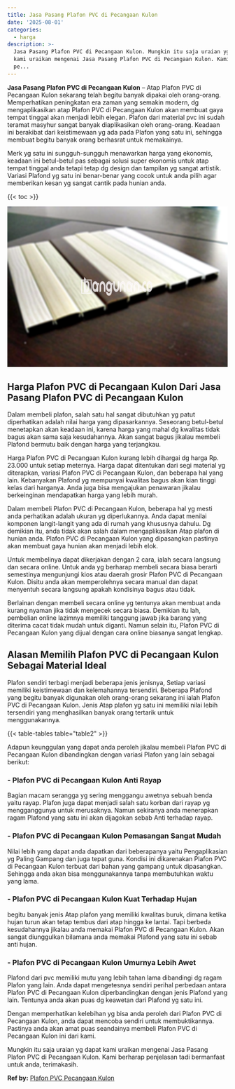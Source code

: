 ```yaml
---
title: Jasa Pasang Plafon PVC di Pecangaan Kulon
date: '2025-08-01'
categories:
  - harga
description: >-
  Jasa Pasang Plafon PVC di Pecangaan Kulon. Mungkin itu saja uraian yg dapat
  kami uraikan mengenai Jasa Pasang Plafon PVC di Pecangaan Kulon. Kami berharap
  pe...
---
```


**Jasa Pasang Plafon PVC di Pecangaan Kulon** – Atap Plafon PVC di Pecangaan Kulon sekarang telah begitu banyak dipakai oleh orang-orang. Memperhatikan peningkatan era zaman yang semakin modern, dg mengaplikasikan atap Plafon PVC di Pecangaan Kulon akan membuat gaya tempat tinggal akan menjadi lebih elegan. Plafon dari material pvc ini sudah teramat masyhur sangat banyak diaplikasikan oleh orang-orang. Keadaan ini berakibat dari keistimewaan yg ada pada Plafon yang satu ini, sehingga membuat begitu banyak orang berhasrat untuk memakainya.

Merk yg satu ini sungguh-sungguh menawarkan harga yang ekonomis, keadaan ini betul-betul pas sebagai solusi super ekonomis untuk atap tempat tinggal anda tetapi tetap dg design dan tampilan yg sangat artistik. Variasi Plafond yg satu ini benar-benar yang cocok untuk anda pilih agar memberikan kesan yg sangat cantik pada hunian anda.

{{< toc >}}

![Jasa Pasang Plafon PVC di Pecangaan Kulon](/images/flafond-pvc-murah22.png)

## Harga Plafon PVC di Pecangaan Kulon Dari Jasa Pasang Plafon PVC di Pecangaan Kulon

Dalam membeli plafon, salah satu hal sangat dibutuhkan yg patut diperhatikan adalah nilai harga yang dipasarkannya. Seseorang betul-betul menetapkan akan keadaan ini, karena harga yang mahal dg kwalitas tidak bagus akan sama saja kesudahannya. Akan sangat bagus jikalau membeli Plafond bermutu baik dengan harga yang terjangkau.

Harga Plafon PVC di Pecangaan Kulon kurang lebih dihargai dg harga Rp. 23.000 untuk setiap meternya. Harga dapat ditentukan dari segi material yg diterapkan, variasi Plafon PVC di Pecangaan Kulon, dan beberapa hal yang lain. Kebanyakan Plafond yg mempunyai kwalitas bagus akan kian tinggi kelas dari harganya. Anda juga bisa mengajukan penawaran jikalau berkeinginan mendapatkan harga yang lebih murah.

Dalam membeli Plafon PVC di Pecangaan Kulon, beberapa hal yg mesti anda perhatikan adalah ukuran yg diperlukannya. Anda dapat menilai komponen langit-langit yang ada di rumah yang khususnya dahulu. Dg demikian itu, anda tidak akan salah dalam mengaplikasikan Atap plafon di hunian anda. Plafon PVC di Pecangaan Kulon yang dipasangkan pastinya akan membuat gaya hunian akan menjadi lebih elok.

Untuk membelinya dapat dikerjakan dengan 2 cara, ialah secara langsung dan secara online. Untuk anda yg berharap membeli secara biasa berarti semestinya mengunjungi kios atau daerah grosir Plafon PVC di Pecangaan Kulon. Disitu anda akan memperolehnya secara manual dan dapat menyentuh secara langsung apakah kondisinya bagus atau tidak.

Berlainan dengan membeli secara online yg tentunya akan membuat anda kurang nyaman jika tidak mengecek secara biasa. Demikian itu lah, pembelian online lazimnya memiliki tanggung jawab jika barang yang diterima cacat tidak mudah untuk diganti. Namun selain itu, Plafon PVC di Pecangaan Kulon yang dijual dengan cara online biasanya sangat lengkap.

## Alasan Memilih Plafon PVC di Pecangaan Kulon Sebagai Material Ideal

Plafon sendiri terbagi menjadi beberapa jenis jenisnya, Setiap variasi memiliki keistimewaan dan kelemahannya tersendiri. Beberapa Plafond yang begitu banyak digunakan oleh orang-orang sekarang ini ialah Plafon PVC di Pecangaan Kulon. Jenis Atap plafon yg satu ini memiliki nilai lebih tersendiri yang menghasilkan banyak orang tertarik untuk menggunakannya.

{{< table-tables table="table2" >}}

Adapun keunggulan yang dapat anda peroleh jikalau membeli Plafon PVC di Pecangaan Kulon dibandingkan dengan variasi Plafon yang lain sebagai berikut:

### \- Plafon PVC di Pecangaan Kulon Anti Rayap

Bagian macam serangga yg sering menggangu awetnya sebuah benda yaitu rayap. Plafon juga dapat menjadi salah satu korban dari rayap yg mengganggunya untuk merusaknya. Namun sekiranya anda menerapkan ragam Plafond yang satu ini akan dijagokan sebab Anti terhadap rayap.

### \- Plafon PVC di Pecangaan Kulon Pemasangan Sangat Mudah

Nilai lebih yang dapat anda dapatkan dari beberapanya yaitu Pengaplikasian yg Paling Gampang dan juga tepat guna. Kondisi ini dikarenakan Plafon PVC di Pecangaan Kulon terbuat dari bahan yang gampang untuk dipasangkan. Sehingga anda akan bisa menggunakannya tanpa membutuhkan waktu yang lama.

### \- Plafon PVC di Pecangaan Kulon Kuat Terhadap Hujan

begitu banyak jenis Atap plafon yang memiliki kwalitas buruk, dimana ketika hujan turun akan tetap tembus dari atap hingga ke lantai. Tapi berbeda kesudahannya jikalau anda memakai Plafon PVC di Pecangaan Kulon. Akan sangat diunggulkan bilamana anda memakai Plafond yang satu ini sebab anti hujan.

### \- Plafon PVC di Pecangaan Kulon Umurnya Lebih Awet

Plafond dari pvc memiliki mutu yang lebih tahan lama dibandingi dg ragam Plafon yang lain. Anda dapat mengetesnya sendiri perihal perbedaan antara Plafon PVC di Pecangaan Kulon diperbandingkan dengan jenis Plafond yang lain. Tentunya anda akan puas dg keawetan dari Plafond yg satu ini.

Dengan memperhatikan kelebihan yg bisa anda peroleh dari Plafon PVC di Pecangaan Kulon, anda dapat mencoba sendiri untuk membuktikannya. Pastinya anda akan amat puas seandainya membeli Plafon PVC di Pecangaan Kulon ini dari kami.

Mungkin itu saja uraian yg dapat kami uraikan mengenai Jasa Pasang Plafon PVC di Pecangaan Kulon. Kami berharap penjelasan tadi bermanfaat untuk anda, terimakasih.

**Ref by:** [Plafon PVC Pecangaan Kulon](https://id.wikipedia.org/wiki/Plafon)
